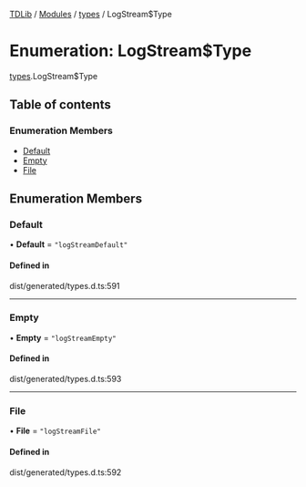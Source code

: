 [TDLib](../README.md) / [Modules](../modules.md) / [types](../modules/types.md) / LogStream$Type

# Enumeration: LogStream$Type

[types](../modules/types.md).LogStream$Type

## Table of contents

### Enumeration Members

- [Default](types.LogStream_Type.md#default)
- [Empty](types.LogStream_Type.md#empty)
- [File](types.LogStream_Type.md#file)

## Enumeration Members

### Default

• **Default** = ``"logStreamDefault"``

#### Defined in

dist/generated/types.d.ts:591

___

### Empty

• **Empty** = ``"logStreamEmpty"``

#### Defined in

dist/generated/types.d.ts:593

___

### File

• **File** = ``"logStreamFile"``

#### Defined in

dist/generated/types.d.ts:592
